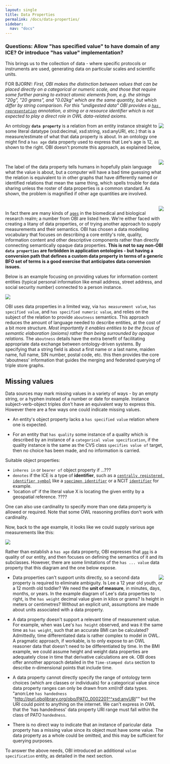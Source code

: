 ```yaml
---
layout: single
title: Data Properties
permalink: /docs/data-properties/
sidebar:
  nav: "docs"
---
```


### Questions: Allow "has specified value" to have domain of any ICE?  Or introduce "has value" implementation?

This brings us to the collection of data - where specific protocols or instruments are used, generating data on particular scales and scientific units.  

FOR BJORN!: *First, OBI makes the distinction between values that can be placed directly on a categorical or numeric scale, and those that require some further parsing to extract atomic elements from, e.g. the strings "20g", "20 grams", and "0.02kg" which are the same quantity, but which differ by string comparison.  For this "undigested data" OBI provides a [`has representation`]() annotation, a string or a resource identifier which is not expected to play a direct role in OWL data-related axioms.*

<img align="right" src="/assets/images/docs/data_lee_data_property_age.png">

An ontology **`data property`** is a relation from an entity instance straight to some literal datatype (xsd:decimal, xsd:string, xsd:anyURI, etc.) that is a measure/estimate of what that data property is about. In an ontology one might find a `has age` data property used to express that Lee's age is 12, as shown to the right. OBI doesn't promote this approach, as explained below,  

<br clear="both">

<img align="right" src="/assets/images/docs/data_lee_data_property_ages.png">

The label of the data property tells humans in hopefully plain language what the value is about, but a computer will have a bad time guessing what the relation is equivalent to in other graphs that have differently named or identified relations that mean the same thing, which spells trouble for data sharing unless the roster of data properties is a common standard.  As shown, the problem is magnified if other age quantities are involved.

<br clear="both">

<img align="right" src="/assets/images/docs/data_age_measurement_datums.png">

In fact there are many kinds of [`ages`](http://purl.obolibrary.org/obo/OBI_0001167) in the biomedical and biological research realm; a number from OBI are listed here. We're either faced with creating a litany of data properties, or of trying another approach to supply measurements and their semantics. OBI has chosen a data modelling vocabulary that focuses on describing a core entity's role, quality, information content and other descriptive components rather than directly connecting semantically opaque data properties. **This is not to say non-OBI `data properties` are forbidden in application ontologies - but having a conversion path that defines a custom data property in terms of a generic BFO set of terms is a good exercise that anticipates data conversion issues.**

Below is an example focusing on providing values for information content entities (typical personal information like email address, street address, and social security number) connected to a person instance.

<img src="/assets/images/docs/data_lee_has_specified_value.png">

OBI uses data properties in a limited way, via `has measurement value`,  `has specified value`, and `has specified numeric value`, and relies on the subject of the relation to provide `aboutness` semantics.  This approach reduces the amount of language needed to describe entities, at the cost of a bit more structure. *Most importantly it enables entities to be the focus of semantic elaboration (axioms) rather than being surrounded by opaque relations.* The `aboutness` details have the extra benefit of facilitating appropriate data exchange between ontology-driven systems.  By specifying that a string field is about a first name or a last name, maiden name, full name, SIN number, postal code, etc. this then provides the core 'aboutness' information that guides the merging and federated querying of triple store graphs.

## Missing values

Data sources may mark missing values in a variety of ways - by an empty string, or a hyphen instead of a number or date for example.  Instance subject-verb-object triples don't have an equivalent way to express this. However there are a few ways one could indicate missing values.

- An entity's object property lacks a `has specified value` relation where one is expected.

- For an entity that `has quality` some instance of a quality which is described by an instance of a `categorical value specification`, if the quality instance is the same as the CVS class `specifies value of` target, then no choice has been made, and no information is carried.

Suitable object properties:

- `inheres in` or `bearer of` object property if ...???
- `denotes` if the ICE is a type of **identifier**, such as a [`centrally registered identifier symbol`](http://purl.obolibrary.org/obo/IAO_0000577) like a [`specimen identifier`](http://purl.obolibrary.org/obo/OBI_0001616) or a NCIT [`identifier`](http://purl.obolibrary.org/obo/NCIT_C25364) for example.
- 'location of' if the literal value X is locating the given entity by a geospatial reference. ????

One can also use cardinality to specify more than one data property is allowed or required. Note that some OWL reasoning profiles don't work with cardinality.

Now, back to the age example, it looks like we could supply various age measurements like this:

<img src="/assets/images/docs/data_lee_object_property_ages.png">

Rather than establish a `has age` data property, OBI expresses that [`age`](http://purl.obolibrary.org/obo/PATO_0000011) is a quality of our entity, and then focuses on defining the semantics of it and its subclasses.  However, there are some limitations of the `has ... value` data property that this diagram and the one below expose.

<img align="right" src="/assets/images/docs/data_lee_data_properties.png">

- Data properties can't support units directly, so a second data property is required to eliminate ambiguity.  Is Lee a 12 year old youth, or a 12 month old toddler?  We need the **unit of measure**, in minutes, days, months, or years.   In the example diagram of Lee's data properties to right, is the `has weight` decimal value given in kilos or grams? Is height in meters or centimetres? Without an explicit unit, assumptions are made about units associated with a data property.

- A data property doesn't support a relevant time of measurement value.  For example, when was Lee's `has height` observed, and was it the same time as `has weight`, such that an accurate BMI can be calculated?  Admittedly, time differentiated data is rather complex to model in OWL. A pragmatic approach, if workable, is to only expose to an OWL reasoner data that doesn't need to be differentiated by time. In the BMI example, we could assume height and weight data properties are adequately close in time that derivative calculations are ok. OBI does offer annother approach detailed in the `Time-stamped data` section to describe n-dimensional points that include time.

- A data property cannot directly specify the range of ontology term choices (which are classes or individuals) for a categorical value since data property ranges can only be drawn from xml/rdf data types. "anon:Lee `has handedness` "http://purl.obolibrary.org/obo/PATO_0002201^^xsd:anyURI"" but the URI could point to anything on the internet. We can't express in OWL that the 'has handedness' data property URI range must fall within the class of PATO `handedness`.

- There is no direct way to indicate that an instance of paricular data property has a missing value since its object must have some value.  The data property as a whole could be omitted, and this may be sufficient for querying purposes.

To answer the above needs, OBI introduced an additional `value specification` entity, as detailed in the next section.
